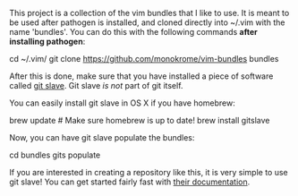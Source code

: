 This project is a collection of the vim bundles that I like to
use. It is meant to be used after pathogen is installed, and
cloned directly into ~/.vim with the name 'bundles'. You can
do this with the following commands **after installing
pathogen**:

  cd ~/.vim/
  git clone https://github.com/monokrome/vim-bundles bundles

After this is done, make sure that you have installed a piece of
software called [git slave](http://gitslave.sourceforge.net/).
Git slave *is not* part of git itself.

You can easily install git slave in OS X if you have homebrew:

  brew update # Make sure homebrew is up to date!
  brew install gitslave

Now, you can have git slave populate the bundles:

  cd bundles
  gits populate

If you are interested in creating a repository like this, it is
very simple to use git slave! You can get started fairly fast with
[their documentation](http://gitslave.sourceforge.net/gits-man-page.html).
